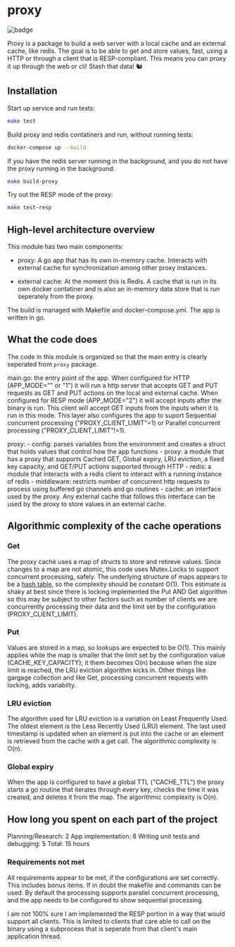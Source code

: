# proxy
![badge](https://action-badges.now.sh/cat-turner/proxy)

Proxy is a package to build a web server with a local cache and an external cache, like redis. The goal is to be able to get and store values, fast, using a HTTP or through a client that is RESP-compliant. This means you can proxy it up through the web or cli! Stash that data! 🐿️



## Installation

Start up service and run tests:
```bash
make test
```

Build proxy and redis contatiners and run, without running tests:
```bash
docker-compose up --build
````

If you have the redis server running in the background, and you do not have the proxy running in the background:
```bash
make build-proxy
````

Try out the RESP mode of the proxy:
```bash
make test-resp
```

## High-level architecture overview

This module has two main components:

- proxy: A go app that has its own in-memory cache. Interacts with external cache for synchronization among other proxy instances.

- external cache: At the moment this is Redis. A cache that is run in its own docker contatiner and is also
    an in-memory data store that is run seperately from the proxy.


The build is managed with Makefile and docker-compose.yml. The app is written in go.


## What the code does

The code in this module is organized so that the main entry is clearly seperated from `proxy` package.

main.go: the entry point of the app. When configured for HTTP (APP_MODE="" or "1") it will run a http server that accepts GET and PUT requests as GET and PUT actions on the local and external cache. When configured for RESP mode (APP_MODE="2") it will accept inputs after the binary is run. This client will accept GET inputs from the inputs when it is run in this mode. This layer also configures the app to suport Sequential concurrent processing ("PROXY_CLIENT_LIMIT"=1) or Parallel concurrent processing ("PROXY_CLIENT_LIMIT"!=1).

proxy:
    - config: parses variables from the environment and creates a struct that holds values that control how the app functions
    - proxy: a module that has a proxy that supports Cached GET, Global expiry, LRU eviction, a fixed key capacity, and GET/PUT actions supported through HTTP
    - redis: a module that interacts with a redis client to interact with a running instance of redis
    - middleware: restricts number of concurrent http requests to process using buffered go channels and go routines
    - cache: an interface used by the proxy. Any external cache that follows this interface can be used by the proxy to store values in an external cache.


## Algorithmic complexity of the cache operations

### Get

The proxy cache uses a map of structs to store and retireve values. Since changes to a map are not atomic, this code uses Mutex.Locks to support concurrent processing, safely. The underlying structure of maps appears to be a [hash table](http://groups.google.com/group/golang-nuts/browse_thread/thread/9286f3bc294e7ca7), so the complexity should be constant O(1). This estimate is shaky at best since there is locking implemented the Put AND Get algorithm so this may be subject to other factors such as number of clients we are concurrently processing their data and the limit set by the configuration (PROXY_CLIENT_LIMIT).


### Put

Values are stored in a map, so lookups are expected to be O(1). This mainly applies while the map is smaller that the limit set by the configuration value (CACHE_KEY_CAPACITY); it them becomes O(n) because when the size limit is reached, the LRU eviction algorithm kicks in. Other things like gargage collection and like Get, processing concurrent requests with locking, adds variabilty.

 ### LRU eviction

The algorithm used for LRU eviction is a variation on Least Frequently Used. The oldest element is the Less Recently Used (LRU) element. The last used timestamp is updated when an element is put into the cache or an element is retrieved from the cache with a get call. The algorithmic complexity is O(n).

### Global expiry 

When the app is configured to have a global TTL ("CACHE_TTL") the proxy starts a go routine that iterates through every key, checks the time it was created, and deletes it from the map. The algorithmic complexity is O(n).

## How long you spent on each part of the project

Planning/Research: 2
App implementation: 8
Writing unit tests and debugging: 5
Total: 15 hours

### Requirements not met

All requirements appear to be met, if the configurations are set correctly. This includes bonus items. If in doubt the makefile and commands can be used. By default the processing supports parallel concurrent processing, and the app needs to be configured to show sequential processing.

I am not 100% sure I am implemented the RESP portion in a way that would support all clients. This is limited to clients that care able to call on the binary using a subprocess that is seperate from that client's main application thread.
